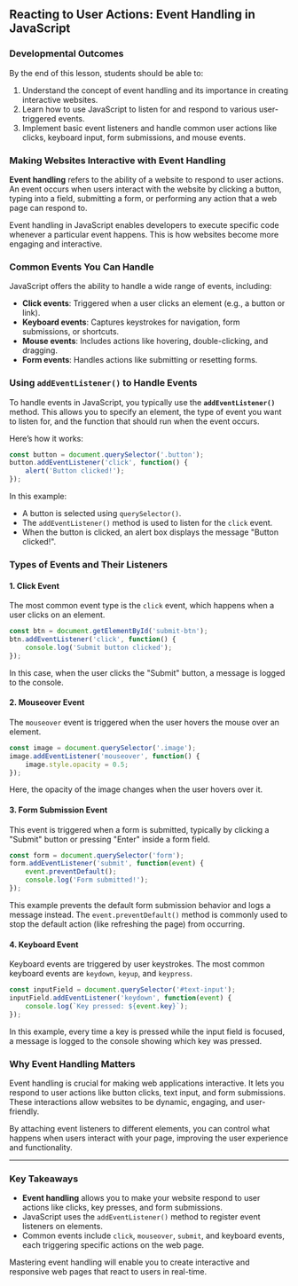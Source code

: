 ## Reacting to User Actions: Event Handling in JavaScript

### Developmental Outcomes
By the end of this lesson, students should be able to:
1. Understand the concept of event handling and its importance in creating interactive websites.
2. Learn how to use JavaScript to listen for and respond to various user-triggered events.
3. Implement basic event listeners and handle common user actions like clicks, keyboard input, form submissions, and mouse events.

### Making Websites Interactive with Event Handling

**Event handling** refers to the ability of a website to respond to user actions. An event occurs when users interact with the website by clicking a button, typing into a field, submitting a form, or performing any action that a web page can respond to.

Event handling in JavaScript enables developers to execute specific code whenever a particular event happens. This is how websites become more engaging and interactive.

### Common Events You Can Handle

JavaScript offers the ability to handle a wide range of events, including:

- **Click events**: Triggered when a user clicks an element (e.g., a button or link).
- **Keyboard events**: Captures keystrokes for navigation, form submissions, or shortcuts.
- **Mouse events**: Includes actions like hovering, double-clicking, and dragging.
- **Form events**: Handles actions like submitting or resetting forms.

### Using `addEventListener()` to Handle Events

To handle events in JavaScript, you typically use the **`addEventListener()`** method. This allows you to specify an element, the type of event you want to listen for, and the function that should run when the event occurs.

Here’s how it works:

```javascript
const button = document.querySelector('.button');
button.addEventListener('click', function() {
    alert('Button clicked!');
});
```

In this example:
- A button is selected using `querySelector()`.
- The `addEventListener()` method is used to listen for the `click` event.
- When the button is clicked, an alert box displays the message "Button clicked!".

### Types of Events and Their Listeners

#### 1. **Click Event**

The most common event type is the `click` event, which happens when a user clicks on an element.

```javascript
const btn = document.getElementById('submit-btn');
btn.addEventListener('click', function() {
    console.log('Submit button clicked');
});
```

In this case, when the user clicks the "Submit" button, a message is logged to the console.

#### 2. **Mouseover Event**

The `mouseover` event is triggered when the user hovers the mouse over an element.

```javascript
const image = document.querySelector('.image');
image.addEventListener('mouseover', function() {
    image.style.opacity = 0.5;
});
```

Here, the opacity of the image changes when the user hovers over it.

#### 3. **Form Submission Event**

This event is triggered when a form is submitted, typically by clicking a "Submit" button or pressing "Enter" inside a form field.

```javascript
const form = document.querySelector('form');
form.addEventListener('submit', function(event) {
    event.preventDefault();
    console.log('Form submitted!');
});
```

This example prevents the default form submission behavior and logs a message instead. The `event.preventDefault()` method is commonly used to stop the default action (like refreshing the page) from occurring.

#### 4. **Keyboard Event**

Keyboard events are triggered by user keystrokes. The most common keyboard events are `keydown`, `keyup`, and `keypress`.

```javascript
const inputField = document.querySelector('#text-input');
inputField.addEventListener('keydown', function(event) {
    console.log(`Key pressed: ${event.key}`);
});
```

In this example, every time a key is pressed while the input field is focused, a message is logged to the console showing which key was pressed.

### Why Event Handling Matters

Event handling is crucial for making web applications interactive. It lets you respond to user actions like button clicks, text input, and form submissions. These interactions allow websites to be dynamic, engaging, and user-friendly.

By attaching event listeners to different elements, you can control what happens when users interact with your page, improving the user experience and functionality.

---

### Key Takeaways
- **Event handling** allows you to make your website respond to user actions like clicks, key presses, and form submissions.
- JavaScript uses the `addEventListener()` method to register event listeners on elements.
- Common events include `click`, `mouseover`, `submit`, and keyboard events, each triggering specific actions on the web page.

Mastering event handling will enable you to create interactive and responsive web pages that react to users in real-time.